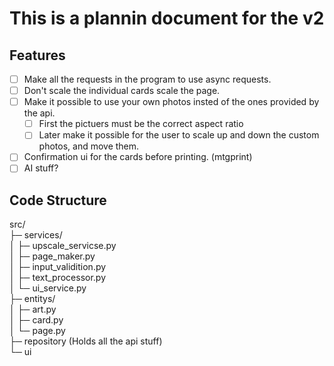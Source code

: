 # This is a plannin document for the v2

## Features

* [ ] Make all the requests in the program to use async requests.
* [ ] Don't scale the individual cards scale the page.
* [ ] Make it possible to use your own photos insted of the ones provided by the api.
    * [ ] First the pictuers must be the correct aspect ratio
    * [ ] Later make it possible for the user to scale up and down the custom photos, and move them.
* [ ] Confirmation ui for the cards before printing. (mtgprint)
* [ ] AI stuff?

## Code Structure

src/  
├─ services/  
│  ├─ upscale_servicse.py  
│  ├─ page_maker.py  
│  ├─ input_validition.py  
│  ├─ text_processor.py  
│  └─ ui_service.py  
├─ entitys/  
│  ├─ art.py  
│  ├─ card.py  
│  └─ page.py  
├─ repository (Holds all the api stuff)  
└─ ui  

